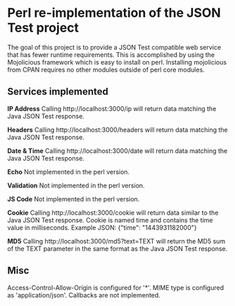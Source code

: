 # Perl re-implementation of the JSON Test project

The goal of this project is to provide a JSON Test compatible web service that has fewer runtime requirements.  This is accomplished by using the Mojolicious framework which is easy to install on perl.  Installing mojolicious from CPAN requires no other modules outside of perl core modules.

## Services implemented
**IP Address**
Calling http://localhost:3000/ip will return data matching the Java JSON Test response.

**Headers**
Calling http://localhost:3000/headers will return data matching the Java JSON Test response.

**Date & Time**
Calling http://localhost:3000/date will return data matching the Java JSON Test response.

**Echo**
Not implemented in the perl version.

**Validation**
Not implemented in the perl version.

**JS Code**
Not implemented in the perl version.

**Cookie**
Calling http://localhost:3000/cookie will return data similar to the Java JSON Test response.  Cookie is named time and contains the time value in milliseconds.  Example JSON:
{"time": "1443931182000"}

**MD5**
Calling http://localhost:3000/md5?text=TEXT will return the MD5 sum of the TEXT parameter in the same format as the Java JSON Test response.

## Misc
Access-Control-Allow-Origin is configured for '*'.
MIME type is configured as 'application/json'.
Callbacks are not implemented.
